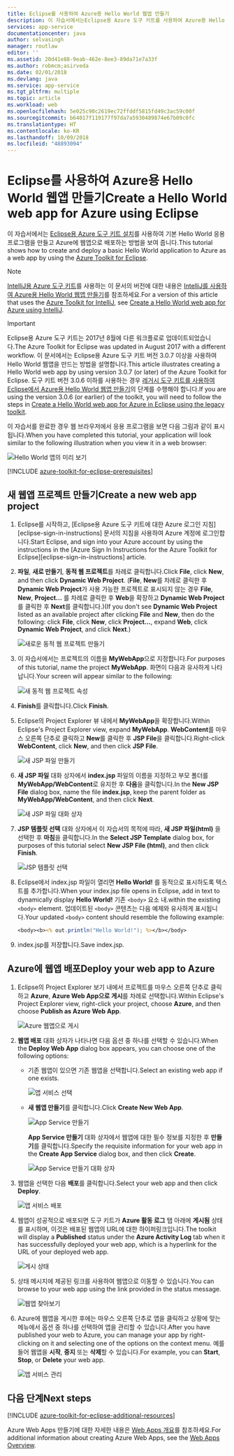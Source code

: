```yaml
---
title: Eclipse를 사용하여 Azure용 Hello World 웹앱 만들기
description: 이 자습서에서는Eclipse용 Azure 도구 키트를 사용하여 Azure용 Hello World 웹앱을 만드는 방법을 보여 줍니다.
services: app-service
documentationcenter: java
author: selvasingh
manager: routlaw
editor: ''
ms.assetid: 20d41e88-9eab-462e-8ee3-89da71e7a33f
ms.author: robmcm;asirveda
ms.date: 02/01/2018
ms.devlang: java
ms.service: app-service
ms.tgt_pltfrm: multiple
ms.topic: article
ms.workload: web
ms.openlocfilehash: 5e025c90c2619ec72ffddf5815fd49c3ac59c00f
ms.sourcegitcommit: b64017f119177f97da7a5930489874e67b09c0fc
ms.translationtype: HT
ms.contentlocale: ko-KR
ms.lasthandoff: 10/09/2018
ms.locfileid: "48893094"
---
```

# <a name="create-a-hello-world-web-app-for-azure-using-eclipse"></a><span data-ttu-id="22b00-103">Eclipse를 사용하여 Azure용 Hello World 웹앱 만들기</span><span class="sxs-lookup"><span data-stu-id="22b00-103">Create a Hello World web app for Azure using Eclipse</span></span>

<span data-ttu-id="22b00-104">이 자습서에서는 [Eclipse용 Azure 도구 키트 설치]를 사용하여 기본 Hello World 응용 프로그램을 만들고 Azure에 웹앱으로 배포하는 방법을 보여 줍니다.</span><span class="sxs-lookup"><span data-stu-id="22b00-104">This tutorial shows how to create and deploy a basic Hello World application to Azure as a web app by using the [Azure Toolkit for Eclipse].</span></span>

> [!NOTE]
>
> <span data-ttu-id="22b00-105">[IntelliJ용 Azure 도구 키트]를 사용하는 이 문서의 버전에 대한 내용은 [IntelliJ를 사용하여 Azure용 Hello World 웹앱 만들기][intellij-hello-world]를 참조하세요.</span><span class="sxs-lookup"><span data-stu-id="22b00-105">For a version of this article that uses the [Azure Toolkit for IntelliJ], see [Create a Hello World web app for Azure using IntelliJ][intellij-hello-world].</span></span>
>

> [!IMPORTANT]
> 
> <span data-ttu-id="22b00-106">Eclipse용 Azure 도구 키트는 2017년 8월에 다른 워크플로로 업데이트되었습니다.</span><span class="sxs-lookup"><span data-stu-id="22b00-106">The Azure Toolkit for Eclipse was updated in August 2017 with a different workflow.</span></span> <span data-ttu-id="22b00-107">이 문서에서는 Eclipse용 Azure 도구 키트 버전 3.0.7 이상을 사용하여 Hello World 웹앱을 만드는 방법을 설명합니다.</span><span class="sxs-lookup"><span data-stu-id="22b00-107">This article illustrates creating a Hello World web app by using version 3.0.7 (or later) of the Azure Toolkit for Eclipse.</span></span> <span data-ttu-id="22b00-108">도구 키트 버전 3.0.6 이하를 사용하는 경우 [레거시 도구 키트를 사용하여 Eclipse에서 Azure용 Hello World 웹앱 만들기][Legacy Version]의 단계를 수행해야 합니다.</span><span class="sxs-lookup"><span data-stu-id="22b00-108">If you are using the version 3.0.6 (or earlier) of the toolkit, you will need to follow the steps in [Create a Hello World web app for Azure in Eclipse using the legacy toolkit][Legacy Version].</span></span>
> 

<span data-ttu-id="22b00-109">이 자습서를 완료한 경우 웹 브라우저에서 응용 프로그램을 보면 다음 그림과 같이 표시됩니다.</span><span class="sxs-lookup"><span data-stu-id="22b00-109">When you have completed this tutorial, your application will look similar to the following illustration when you view it in a web browser:</span></span>

![Hello World 앱의 미리 보기][browse-web-app]

[!INCLUDE [azure-toolkit-for-eclipse-prerequisites](../includes/azure-toolkit-for-eclipse-prerequisites.md)]

## <a name="create-a-new-web-app-project"></a><span data-ttu-id="22b00-111">새 웹앱 프로젝트 만들기</span><span class="sxs-lookup"><span data-stu-id="22b00-111">Create a new web app project</span></span>

1. <span data-ttu-id="22b00-112">Eclipse를 시작하고, [Eclipse용 Azure 도구 키트에 대한 Azure 로그인 지침][eclipse-sign-in-instructions] 문서의 지침을 사용하여 Azure 계정에 로그인합니다.</span><span class="sxs-lookup"><span data-stu-id="22b00-112">Start Eclipse, and sign into your Azure account by using the instructions in the [Azure Sign In Instructions for the Azure Toolkit for Eclipse][eclipse-sign-in-instructions] article.</span></span>

1. <span data-ttu-id="22b00-113">**파일**, **새로 만들기**, **동적 웹 프로젝트**를 차례로 클릭합니다.</span><span class="sxs-lookup"><span data-stu-id="22b00-113">Click **File**, click **New**, and then click **Dynamic Web Project**.</span></span> <span data-ttu-id="22b00-114">(**File**, **New**를 차례로 클릭한 후 **Dynamic Web Project**가 사용 가능한 프로젝트로 표시되지 않는 경우 **File**, **New**, **Project...** 를 차례로 클릭한 후 **Web**을 확장하고 **Dynamic Web Project**를 클릭한 후 **Next**를 클릭합니다.)</span><span class="sxs-lookup"><span data-stu-id="22b00-114">(If you don't see **Dynamic Web Project** listed as an available project after clicking **File** and **New**, then do the following: click **File**, click **New**, click **Project...**, expand **Web**, click **Dynamic Web Project**, and click **Next**.)</span></span>

   ![새로운 동적 웹 프로젝트 만들기][file-new-dynamic-web-project]

2. <span data-ttu-id="22b00-116">이 자습서에서는 프로젝트의 이름을 **MyWebApp**으로 지정합니다.</span><span class="sxs-lookup"><span data-stu-id="22b00-116">For purposes of this tutorial, name the project **MyWebApp**.</span></span> <span data-ttu-id="22b00-117">화면이 다음과 유사하게 나타납니다.</span><span class="sxs-lookup"><span data-stu-id="22b00-117">Your screen will appear similar to the following:</span></span>
   
   ![새 동적 웹 프로젝트 속성][dynamic-web-project-properties]

3. <span data-ttu-id="22b00-119">**Finish**를 클릭합니다.</span><span class="sxs-lookup"><span data-stu-id="22b00-119">Click **Finish**.</span></span>

4. <span data-ttu-id="22b00-120">Eclipse의 Project Explorer 뷰 내에서 **MyWebApp**을 확장합니다.</span><span class="sxs-lookup"><span data-stu-id="22b00-120">Within Eclipse's Project Explorer view, expand **MyWebApp**.</span></span> <span data-ttu-id="22b00-121">**WebContent**를 마우스 오른쪽 단추로 클릭하고 **New**를 클릭한 후 **JSP File**을 클릭합니다.</span><span class="sxs-lookup"><span data-stu-id="22b00-121">Right-click **WebContent**, click **New**, and then click **JSP File**.</span></span>

   ![새 JSP 파일 만들기][create-new-jsp-file]

5. <span data-ttu-id="22b00-123">**새 JSP 파일** 대화 상자에서 **index.jsp** 파일의 이름을 지정하고 부모 폴더를 **MyWebApp/WebContent**로 유지한 후 **다음**을 클릭합니다.</span><span class="sxs-lookup"><span data-stu-id="22b00-123">In the **New JSP File** dialog box, name the file **index.jsp**, keep the parent folder as **MyWebApp/WebContent**, and then click **Next**.</span></span>

   ![새 JSP 파일 대화 상자][new-jsp-file-dialog]

6. <span data-ttu-id="22b00-125">**JSP 템플릿 선택** 대화 상자에서 이 자습서의 목적에 따라, **새 JSP 파일(html)** 을 선택한 후 **마침**을 클릭합니다.</span><span class="sxs-lookup"><span data-stu-id="22b00-125">In the **Select JSP Template** dialog box, for purposes of this tutorial select **New JSP File (html)**, and then click **Finish**.</span></span>

   ![JSP 템플릿 선택][select-jsp-template]

7. <span data-ttu-id="22b00-127">Eclipse에서 index.jsp 파일이 열리면 **Hello World!** 를 동적으로 표시하도록 텍스트를 추가합니다.</span><span class="sxs-lookup"><span data-stu-id="22b00-127">When your index.jsp file opens in Eclipse, add in text to dynamically display **Hello World!**</span></span> <span data-ttu-id="22b00-128">기존 `<body>` 요소 내.</span><span class="sxs-lookup"><span data-stu-id="22b00-128">within the existing `<body>` element.</span></span> <span data-ttu-id="22b00-129">업데이트된 `<body>` 콘텐츠는 다음 예제와 유사하게 표시됩니다.</span><span class="sxs-lookup"><span data-stu-id="22b00-129">Your updated `<body>` content should resemble the following example:</span></span>
   
   ```jsp
   <body><b><% out.println("Hello World!"); %></b></body>
   ```

8. <span data-ttu-id="22b00-130">index.jsp를 저장합니다.</span><span class="sxs-lookup"><span data-stu-id="22b00-130">Save index.jsp.</span></span>

## <a name="deploy-your-web-app-to-azure"></a><span data-ttu-id="22b00-131">Azure에 웹앱 배포</span><span class="sxs-lookup"><span data-stu-id="22b00-131">Deploy your web app to Azure</span></span>

1. <span data-ttu-id="22b00-132">Eclipse의 Project Explorer 보기 내에서 프로젝트를 마우스 오른쪽 단추로 클릭하고 **Azure**, **Azure Web App으로 게시**를 차례로 선택합니다.</span><span class="sxs-lookup"><span data-stu-id="22b00-132">Within Eclipse's Project Explorer view, right-click your project, choose **Azure**, and then choose **Publish as Azure Web App**.</span></span>
   
   ![Azure 웹앱으로 게시][publish-as-azure-web-app]

1. <span data-ttu-id="22b00-134">**웹앱 배포** 대화 상자가 나타나면 다음 옵션 중 하나를 선택할 수 있습니다.</span><span class="sxs-lookup"><span data-stu-id="22b00-134">When the **Deploy Web App** dialog box appears, you can choose one of the following options:</span></span>

   * <span data-ttu-id="22b00-135">기존 웹앱이 있으면 기존 웹앱을 선택합니다.</span><span class="sxs-lookup"><span data-stu-id="22b00-135">Select an existing web app if one exists.</span></span>

      ![앱 서비스 선택][select-app-service]

   * <span data-ttu-id="22b00-137">**새 웹앱 만들기**를 클릭합니다.</span><span class="sxs-lookup"><span data-stu-id="22b00-137">Click **Create New Web App**.</span></span>

      ![App Service 만들기][create-app-service]

      <span data-ttu-id="22b00-139">**App Service 만들기** 대화 상자에서 웹앱에 대한 필수 정보를 지정한 후 **만들기**를 클릭합니다.</span><span class="sxs-lookup"><span data-stu-id="22b00-139">Specify the requisite information for your web app in the **Create App Service** dialog box, and then click **Create**.</span></span>

      ![App Service 만들기 대화 상자][create-app-service-dialog]

1. <span data-ttu-id="22b00-141">웹앱을 선택한 다음 **배포**를 클릭합니다.</span><span class="sxs-lookup"><span data-stu-id="22b00-141">Select your web app and then click **Deploy**.</span></span>

   ![앱 서비스 배포][deploy-app-service]

1. <span data-ttu-id="22b00-143">웹앱이 성공적으로 배포되면 도구 키트가 **Azure 활동 로그** 탭 아래에 **게시됨** 상태를 표시하며, 이것은 배포된 웹앱의 URL에 대한 하이퍼링크입니다.</span><span class="sxs-lookup"><span data-stu-id="22b00-143">The toolkit will display a **Published** status under the **Azure Activity Log** tab when it has successfully deployed your web app, which is a hyperlink for the URL of your deployed web app.</span></span>

   ![게시 상태][publish-status]

1. <span data-ttu-id="22b00-145">상태 메시지에 제공된 링크를 사용하여 웹앱으로 이동할 수 있습니다.</span><span class="sxs-lookup"><span data-stu-id="22b00-145">You can browse to your web app using the link provided in the status message.</span></span>

   ![웹앱 찾아보기][browse-web-app]

1. <span data-ttu-id="22b00-147">Azure에 웹앱을 게시한 후에는 마우스 오른쪽 단추로 앱을 클릭하고 상황에 맞는 메뉴에서 옵션 중 하나를 선택하여 앱을 관리할 수 있습니다.</span><span class="sxs-lookup"><span data-stu-id="22b00-147">After you have published your web to Azure, you can manage your app by right-clicking on it and selecting one of the options on the context menu.</span></span> <span data-ttu-id="22b00-148">예를 들어 웹앱을 **시작**, **중지** 또는 **삭제**할 수 있습니다.</span><span class="sxs-lookup"><span data-stu-id="22b00-148">For example, you can **Start**, **Stop**, or **Delete** your web app.</span></span>

   ![앱 서비스 관리][manage-app-service]

## <a name="next-steps"></a><span data-ttu-id="22b00-150">다음 단계</span><span class="sxs-lookup"><span data-stu-id="22b00-150">Next steps</span></span>

[!INCLUDE [azure-toolkit-for-eclipse-additional-resources](../includes/azure-toolkit-for-eclipse-additional-resources.md)]

<span data-ttu-id="22b00-151">Azure Web Apps 만들기에 대한 자세한 내용은 [Web Apps 개요]를 참조하세요.</span><span class="sxs-lookup"><span data-stu-id="22b00-151">For additional information about creating Azure Web Apps, see the [Web Apps Overview].</span></span>

<!-- URL List -->

[Eclipse용 Azure 도구 키트 설치]: azure-toolkit-for-eclipse.md
[Azure Toolkit for Eclipse]: azure-toolkit-for-eclipse.md
[IntelliJ용 Azure 도구 키트]: ../intellij/azure-toolkit-for-intellij.md
[Azure Toolkit for IntelliJ]: ../intellij/azure-toolkit-for-intellij.md
[intellij-hello-world]: ../intellij/azure-toolkit-for-intellij-create-hello-world-web-app.md
[Web Apps 개요]: /azure/app-service/app-service-web-overview
[Web Apps Overview]: /azure/app-service/app-service-web-overview
[Apache Tomcat]: http://tomcat.apache.org/
[Jetty]: http://www.eclipse.org/jetty/
[Legacy Version]: azure-toolkit-for-eclipse-create-hello-world-web-app-legacy-version.md

<!-- IMG List -->

[browse-web-app]: ./media/azure-toolkit-for-eclipse-create-hello-world-web-app/browse-web-app.png
[file-new-dynamic-web-project]: ./media/azure-toolkit-for-eclipse-create-hello-world-web-app/file-new-dynamic-web-project.png
[dynamic-web-project-properties]: ./media/azure-toolkit-for-eclipse-create-hello-world-web-app/dynamic-web-project-properties.png
[create-new-jsp-file]: ./media/azure-toolkit-for-eclipse-create-hello-world-web-app/create-new-jsp-file.png
[new-jsp-file-dialog]: ./media/azure-toolkit-for-eclipse-create-hello-world-web-app/new-jsp-file-dialog.png
[select-jsp-template]: ./media/azure-toolkit-for-eclipse-create-hello-world-web-app/select-jsp-template.png
[publish-as-azure-web-app]: ./media/azure-toolkit-for-eclipse-create-hello-world-web-app/publish-as-azure-web-app.png
[deploy-web-app-dialog]: ./media/azure-toolkit-for-eclipse-create-hello-world-web-app/deploy-web-app-dialog.png
[select-app-service]: ./media/azure-toolkit-for-eclipse-create-hello-world-web-app/select-app-service.png
[create-app-service-dialog]: ./media/azure-toolkit-for-eclipse-create-hello-world-web-app/create-app-service-dialog.png
[publish-status]: ./media/azure-toolkit-for-eclipse-create-hello-world-web-app/publish-status.png
[create-app-service]: ./media/azure-toolkit-for-eclipse-create-hello-world-web-app/create-app-service.png
[deploy-app-service]: ./media/azure-toolkit-for-eclipse-create-hello-world-web-app/deploy-app-service.png
[manage-app-service]: ./media/azure-toolkit-for-eclipse-create-hello-world-web-app/manage-app-service.png
